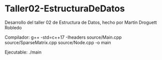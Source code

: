 # Taller02-EstructuraDeDatos
Desarrollo del taller 02 de Estructura de Datos, hecho por Martín Droguett Robledo

Compilador:  g++ -std=c++17 -Iheaders source/Main.cpp source/SparseMatrix.cpp source/Node.cpp -o main

Ejecutable: ./main